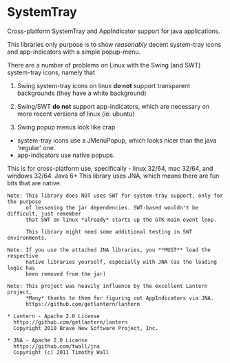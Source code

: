 SystemTray
==========

Cross-platform SystemTray and AppIndicator support for java applications.

This libraries only purpose is to show *reasonably* decent system-tray icons and app-indicators with a simple popup-menu.

There are a number of problems on Linux with the Swing (and SWT) system-tray icons, namely that

1. Swing system-tray icons on linux **do not** support transparent backgrounds (they have a white background)

2. Swing/SWT **do not** support app-indicators, which are necessary on more recent versions of linux (ie: ubuntu)

3. Swing popup menus look like crap
  - system-tray icons use a JMenuPopup, which looks nicer than the java 'regular' one.
  - app-indicators use native popups.


This is for cross-platform use, specifically - linux 32/64, mac 32/64, and windows 32/64. Java 6+
This library uses JNA, which means there are fun bits that are native.


```
Note: This library does NOT uses SWT for system-tray support, only for the purpose
      of lessening the jar dependencies. SWT-based wouldn't be difficult, just remember
      that SWT on linux *already* starts up the GTK main event loop.

      This library might need some additional testing in SWT environments.
```
```
Note: If you use the attached JNA libraries, you **MUST** load the respective
      native libraries yourself, especially with JNA (as the loading logic has
      been removed from the jar)
```
```
Note: This project was heavily influence by the excellent Lantern project,
      *Many* thanks to them for figuring out AppIndicators via JNA.
      https://github.com/getlantern/lantern
```

```
* Lantern - Apache 2.0 License
  https://github.com/getlantern/lantern
  Copyright 2010 Brave New Software Project, Inc.

* JNA - Apache 2.0 License
  https://github.com/twall/jna
  Copyright (c) 2011 Timothy Wall
```